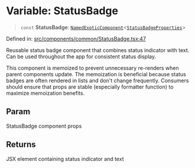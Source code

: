 # Variable: StatusBadge

> `const` **StatusBadge**: [`NamedExoticComponent`](https://github.com/DefinitelyTyped/DefinitelyTyped/blob/1a60e1b9a9062ff9c48c681ca3d8b6f717b616b9/types/react/index.d.ts#L571)\<[`StatusBadgeProperties`](../interfaces/StatusBadgeProperties.md)\>

Defined in: [src/components/common/StatusBadge.tsx:47](https://github.com/Nick2bad4u/Uptime-Watcher/blob/8a1973382d5fe14c52996ecda381894eb7ecd4a6/src/components/common/StatusBadge.tsx#L47)

Reusable status badge component that combines status indicator with text.
Can be used throughout the app for consistent status display.

This component is memoized to prevent unnecessary re-renders when parent
components update. The memoization is beneficial because status badges are
often rendered in lists and don't change frequently. Consumers should ensure
that props are stable (especially formatter function) to maximize memoization benefits.

## Param

StatusBadge component props

## Returns

JSX element containing status indicator and text
